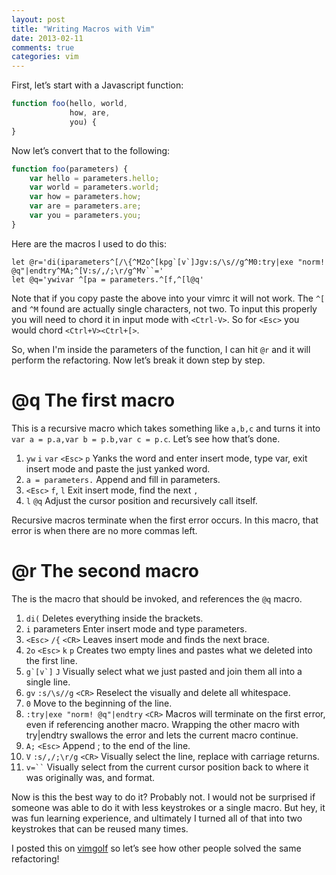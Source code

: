 ```yaml
---
layout: post
title: "Writing Macros with Vim"
date: 2013-02-11
comments: true
categories: vim
---
```

First, let’s start with a Javascript function:
``` javascript
function foo(hello, world,
             how, are,
             you) {
}
```
Now let’s convert that to the following:
``` javascript
function foo(parameters) {
    var hello = parameters.hello;
    var world = parameters.world;
    var how = parameters.how;
    var are = parameters.are;
    var you = parameters.you;
}
```
Here are the macros I used to do this:
``` vim
let @r='di(iparameters^[/\{^M2o^[kpg`[v`]Jgv:s/\s//g^M0:try|exe "norm! @q"|endtry^MA;^[V:s/,/;\r/g^Mv``='
let @q='ywivar ^[pa = parameters.^[f,^[l@q'
```
<!--more-->

Note that if you copy paste the above into your vimrc it will not work. The `^[` and `^M` found are actually single characters, not two. To input this properly you will need to chord it in input mode with `<Ctrl-V>`. So for `<Esc>` you would chord `<Ctrl+V><Ctrl+[>`.

So, when I'm inside the parameters of the function, I can hit `@r` and it will perform the refactoring. Now let’s break it down step by step.

# @q The first macro

This is a recursive macro which takes something like `a,b,c` and turns it into `var a = p.a,var b = p.b,var c = p.c`. Let’s see how that’s done.

1. `yw` `i` `var` `<Esc>` `p` Yanks the word and enter insert mode, type var, exit insert mode and paste the just yanked word.
2. `a = parameters.` Append and fill in parameters.
3. `<Esc>` `f`, `l` Exit insert mode, find the next `,`
4. `l` `@q` Adjust the cursor position and recursively call itself.

Recursive macros terminate when the first error occurs. In this macro, that error is when there are no more commas left.

# @r The second macro

The is the macro that should be invoked, and references the `@q` macro.

1. `di(` Deletes everything inside the brackets.
2. `i` parameters Enter insert mode and type parameters.
3. `<Esc>` `/{` `<CR>` Leaves insert mode and finds the next brace.
4. `2o` `<Esc>` `k` `p` Creates two empty lines and pastes what we deleted into the first line.
5. ``g`[v`]`` `J` Visually select what we just pasted and join them all into a single line.
6. `gv` `:s/\s//g` `<CR>` Reselect the visually and delete all whitespace.
7. `0` Move to the beginning of the line.
8. `:try|exe "norm! @q"|endtry` `<CR>` Macros will terminate on the first error, even if referencing another macro. Wrapping the other macro with try|endtry swallows the error and lets the current macro continue.
9. `A;` `<Esc>` Append ; to the end of the line.
10. `V` `:s/,/;\r/g` `<CR>` Visually select the line, replace with carriage returns.
11. <code>v=``</code>  Visually select from the current cursor position back to where it was originally was, and format.

Now is this the best way to do it? Probably not. I would not be surprised if someone was able to do it with less keystrokes or a single macro.  But hey, it was fun learning experience, and ultimately I turned all of that into two keystrokes that can be reused many times.

I posted this on [vimgolf](http://vimgolf.com/challenges/511991607729fb0002000003) so let’s see how other people solved the same refactoring!
